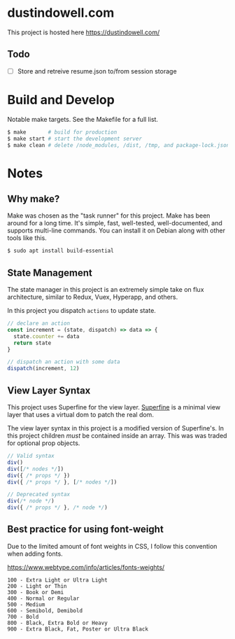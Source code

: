 
# dustindowell.com

This project is hosted here https://dustindowell.com/

## Todo
- [ ] Store and retreive resume.json to/from session storage

# Build and Develop

Notable make targets. See the Makefile for a full list.

```sh
$ make       # build for production
$ make start # start the development server
$ make clean # delete /node_modules, /dist, /tmp, and package-lock.json
```

# Notes

## Why make?

Make was chosen as the "task runner" for this project. Make has been around for a long time. It's simple, fast, well-tested, well-documented, and supports multi-line commands. You can install it on Debian along with other tools like this.

```sh
$ sudo apt install build-essential
```

## State Management

The state manager in this project is an extremely simple take on flux architecture, similar to Redux, Vuex, Hyperapp, and others.

In this project you dispatch `actions` to update state.

```js
// declare an action
const increment = (state, dispatch) => data => {
  state.counter += data
  return state
}

// dispatch an action with some data
dispatch(increment, 12)
```

## View Layer Syntax

This project uses Superfine for the view layer. [Superfine](https://github.com/jorgebucaran/superfine) is a minimal view layer that uses a virtual dom to patch the real dom.

The view layer syntax in this project is a modified version of Superfine's. In this project children _must_ be contained inside an array. This was was traded for optional prop objects.

```js
// Valid syntax
div()
div([/* nodes */])
div({ /* props */ })
div({ /* props */ }, [/* nodes */])

// Deprecated syntax
div(/* node */)
div({ /* props */ }, /* node */)
```

## Best practice for using font-weight

Due to the limited amount of font weights in CSS, I follow this convention when adding fonts.

https://www.webtype.com/info/articles/fonts-weights/

```
100 - Extra Light or Ultra Light
200 - Light or Thin
300 - Book or Demi
400 - Normal or Regular
500 - Medium
600 - Semibold, Demibold
700 - Bold
800 - Black, Extra Bold or Heavy
900 - Extra Black, Fat, Poster or Ultra Black
```
